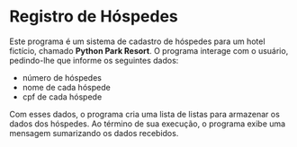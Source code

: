 # Registro de Hóspedes
Este programa é um sistema de cadastro de hóspedes para um hotel fictício, chamado
__Python Park Resort__. O programa interage com o usuário, pedindo-lhe que informe os seguintes dados:

- número de hóspedes
- nome de cada hóspede
- cpf de cada hóspede

Com esses dados, o programa cria uma lista de listas para armazenar os dados
dos hóspedes. Ao término de sua execução, o programa exibe uma mensagem sumarizando os dados recebidos.

